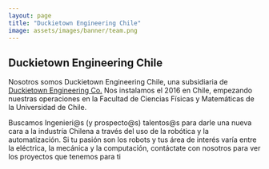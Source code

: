 ```yaml
---
layout: page
title: "Duckietown Engineering Chile"
image: assets/images/banner/team.png
---
```

## Duckietown Engineering Chile
Nosotros somos Duckietown Engineering Chile, una subsidiaria de [Duckietown Engineering Co.](https://duckietown.com/) Nos instalamos el 2016 en Chile, empezando nuestras operaciones en la Facultad de Ciencias Físicas y Matemáticas de la Universidad de Chile.

Buscamos Ingenieri@s (y prospecto@s) talentos@s para darle una nueva cara a la industría Chilena a través del uso de la robótica y la automatización. Si tu pasión son los robots y tus área de interés varía entre la eléctrica, la mecánica y la computación, contáctate con nosotros para ver los proyectos que tenemos para ti